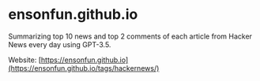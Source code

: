 #  ensonfun.github.io

Summarizing top 10 news and top 2 comments of each article from Hacker News every day using GPT-3.5.

Website: [https://ensonfun.github.io](https://ensonfun.github.io/tags/hackernews/)
